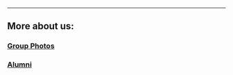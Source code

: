 - - -
## More about us:
### [Group Photos]({{site.baseurl}}/groupphoto)
### [Alumni]({{site.baseurl}}/alumni)